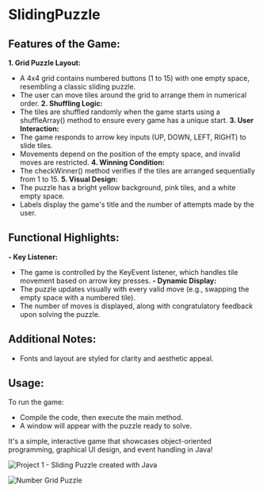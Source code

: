 # SlidingPuzzle

## Features of the Game:
**1. Grid Puzzle Layout:**
  - A 4x4 grid contains numbered buttons (1 to 15) with one empty space, resembling a classic sliding puzzle.
  - The user can move tiles around the grid to arrange them in numerical order.
**2. Shuffling Logic:**
  - The tiles are shuffled randomly when the game starts using a shuffleArray() method to ensure every game has a unique start.
**3. User Interaction:**
  - The game responds to arrow key inputs (UP, DOWN, LEFT, RIGHT) to slide tiles.
  - Movements depend on the position of the empty space, and invalid moves are restricted.
**4. Winning Condition:**
  - The checkWinner() method verifies if the tiles are arranged sequentially from 1 to 15.
**5. Visual Design:**
  - The puzzle has a bright yellow background, pink tiles, and a white empty space.
  - Labels display the game's title and the number of attempts made by the user.

## Functional Highlights:
**- Key Listener:**
  - The game is controlled by the KeyEvent listener, which handles tile movement based on arrow key presses.
**- Dynamic Display:**
  - The puzzle updates visually with every valid move (e.g., swapping the empty space with a numbered tile).
  - The number of moves is displayed, along with congratulatory feedback upon solving the puzzle.

## Additional Notes:
- Fonts and layout are styled for clarity and aesthetic appeal.

## Usage:
To run the game:
- Compile the code, then execute the main method.
- A window will appear with the puzzle ready to solve.

It's a simple, interactive game that showcases object-oriented programming, graphical UI design, and event handling in Java!

![Project 1 - Sliding Puzzle created with Java](https://github.com/SumedhaSinghRathor/SlidingPuzzle/assets/130545882/5b8310ae-2c44-464a-8e96-eebd8bbbef49)

![Number Grid Puzzle](https://github.com/SumedhaSinghRathor/SlidingPuzzle/assets/130545882/598876b1-63a1-458b-bec3-fce5faab4b50)
